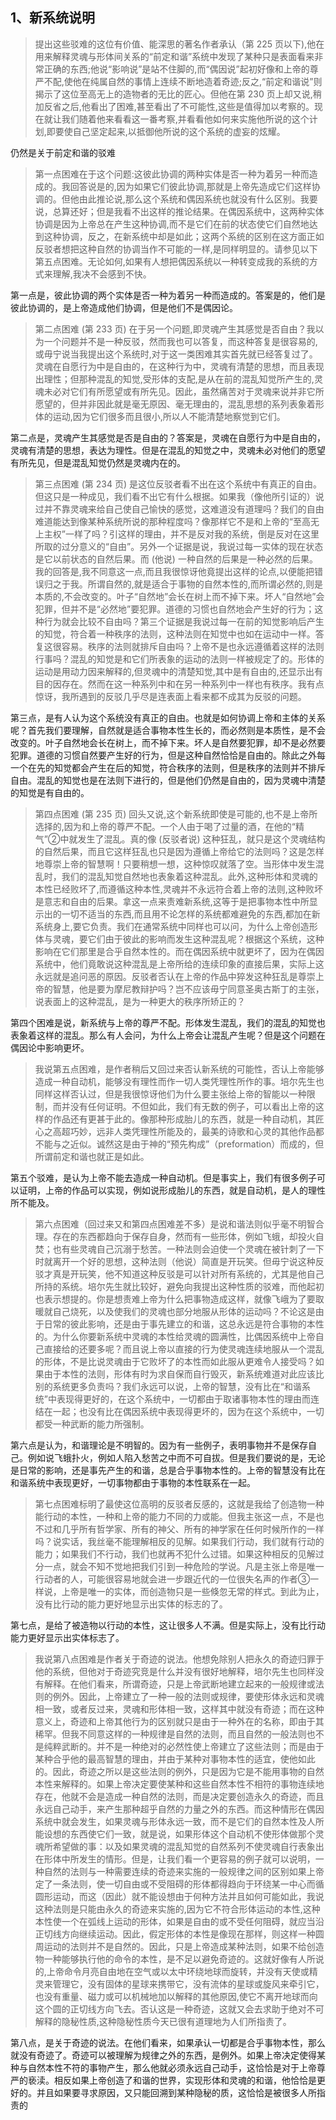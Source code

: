 <h2>1、新系统说明</h2><blockquote data-pid="zsIb1JEE">提出这些驳难的这位有价值、能深思的著名作者承认（第 225 页以下),他在用来解释灵魂与形体间关系的“前定和谐”系统中发现了某种只是表面看来非常正确的东西;他说“影响说”是站不住脚的,而“偶因说”起初好像和上帝的尊严不配,使他在纯属自然的事情上连续不断地造着奇迹;反之,“前定和谐说”则揭示了这位至高无上的造物者的无比的匠心。但他在第 230 页上却又说,稍加反省之后,他看出了困难,甚至看出了不可能性,这些是值得加以考察的。现在就让我们随着他来看看这一番考察,并看看他如何来实施他所说的这个计划,即要使自己坚定起来,以抵御他所说的这个系统的虚妄的炫耀。</blockquote><p data-pid="bZ7Jzfa1">仍然是关于前定和谐的驳难</p><blockquote data-pid="AKVJ5sqD">第一点困难在于这个问题:这彼此协调的两种实体是否一种为着另一种而造成的。我回答说是的,因为如果它们彼此协调,那就是上帝先造成它们这样协调的。但他由此推论说,那么这个系统和偶因系统也就没有什么区别。我要说，总算还好；但是我看不出这样的推论结果。在偶因系统中，这两种实体协调是因为上帝总在产生这种协调,而不是它们在前的状态使它们自然地达到这种协调，反之，在新系统中却是如此；这两个系统的区别在这方面正如反驳者想把这种自然的协调当作不可能的一样,是同样明显的。请参见以下第五点困难。无论如何,如果有人想把偶因系统以一种转变成我的系统的方式来理解,我决不会感到不快。</blockquote><p data-pid="oF_43J9W">第一点是，彼此协调的两个实体是否一种为着另一种而造成的。答案是的，他们是彼此协调的，是上帝造成他们协调，但是他们不是偶因论。</p><blockquote data-pid="Fq4xrWtW">第二点困难 (第 233 页) 在于另一个问题,即灵魂产生其感觉是否自由？我以为一个问题并不是一种反驳，然而我也可以答复，而这种答复是很容易的,或毋宁说当我提出这个系统时,对于这一类困难其实首先就已经答复过了。灵魂在自愿行为中是自由的，在这种行为中，灵魂有清楚的思想，而且表现出理性；但那种混乱的知觉,受形体的支配,是从在前的混乱知觉所产生的,灵魂未必对它们有所愿望或有所先见。因此，虽然痛苦对于灵魂来说并非它所愿望的，但并非因此就是毫无原因、毫无理由的，混乱思想的系列表象着形体的运动,因为它们很多而且很小,所以人不能清楚地察觉到它们。</blockquote><p data-pid="RJY7Hojl">第二点是，灵魂产生其感觉是否是自由的？答案是，灵魂在自愿行为中是自由的，灵魂有清楚的思想，表达为理性。但是在混乱的知觉之中，灵魂未必对他们的愿望有所先见，但是混乱知觉仍然是灵魂内在的。</p><blockquote data-pid="Cqc2hyYF">第三点困难 (第 234 页) 是这位反驳者看不出在这个系统中有真正的自由。但这只是一种成见，我们看不出它有什么根据。如果我（像他所引证的）说过并不靠灵魂来给自己使自己愉快的感觉，这难道没有道理吗？我们的自由难道能达到像某种系统所说的那种程度吗？像那样它不是和上帝的“至高无上主权”一样了吗？引这样的理由，并不是反对我的系统，倒是反对在这里所取的过分意义的“自由”。另外一个证据是说，我说过每一实体的现在状态是它以前状态的自然后果。而 (他说) 一种自然的后果是一种必然的后果。我的回答是,我不同意这一点,而且我很惊讶他竟提出这样的论点,以便能把错误归之于我。所谓自然的,就是适合于事物的自然本性的,而所谓必然的,则是本质的,不会改变的。叶子“自然地”会长在树上而不掉下来。坏人“自然地”会犯罪，但并不是“必然地”要犯罪。道德的习惯也自然地会产生好的行为；这种行为就会比较不自由吗？第三个证据是我说过每一在前的知觉影响后产生的知觉，符合着一种秩序的法则，这种法则在知觉中也如在运动中一样。答复这很容易。秩序的法则就排斥自由吗？上帝不是也永远遵循着这样的法则行事吗？混乱的知觉是和它们所表象的运动的法则一样被规定了的。形体的运动是用动力因来解释的,但灵魂中的清楚知觉,其中是有自由的,还显示出有目的因存在。然而在这一种系列中和在另一种系列中一样也有秩序。我有点惊讶，我所遇到的反驳几乎尽是连表面上看来都不成其为反驳的问题。</blockquote><p data-pid="cBYQDsWJ">第三点，是有人认为这个系统没有真正的自由。也就是如何协调上帝和主体的关系呢？首先我们要理解，自然就是适合事物本性生长的，而必然则是本质性，是不会改变的。叶子自然地会长在树上，而不掉下来。坏人是自然要犯罪，却不是必然要犯罪。道德的习惯自然要产生好的行为，但是这种自然恰恰是自由的。除此之外每一个在先的知觉都会产生在后的知觉，符合秩序的法则，但是秩序的法则并不排斥自由。混乱的知觉也是在法则下进行的，但是他们仍然是自由的，因为灵魂中清楚的知觉是有自由的。</p><blockquote data-pid="_MiXWZtZ">第四点困难 (第 235 页) 回头又说,这个新系统即使是可能的,也不是上帝所选择的,因为和上帝的尊严不配。一个人由于喝了过量的酒，在他的“精气”②中就发生了混乱。真的像 (反驳者说) 这种狂乱，就只是这个灵魂结构的自然后果，而且它这样狂乱也只是因为遵循上帝给它的法则吗？这是怎样地尊崇上帝的智慧啊！只要稍想一想，这种惊叹就落了空。当形体中发生混乱时，我们的混乱知觉自然地也表象着这种混乱。此外,这种形体和灵魂的本性已经败坏了,而遵循这种本性,灵魂并不永远符合着上帝的法则,这种败坏是意志和自由的后果。拿这一点来责难新系统,这等于是把事物本性中所显示出的一切不适当的东西,而且用不论怎样的系统都难避免的东西,都加在新系统身上,要它负责。我们在通常系统中同样也可以问，为什么上帝创造形体与灵魂，要它们由于彼此的影响而发生这种混乱呢？根据这个系统，这种影响在它们那里是合乎自然本性的。而在偶因系统中就更坏了，因为在偶因系统中，他们竟敢说这种混乱是上帝所给的连续印象的直接后果，实际上这永远就是追问恶的原因。反驳者否认在上帝的作品中猝发这种狂乱是尊崇上帝的智慧，他是要为摩尼教辩护吗？岂不应该毋宁同意圣奥古斯丁的主张，说表面上的这种混乱，是为一种更大的秩序所矫正的？</blockquote><p data-pid="k-212rQp">第四个困难是说，新系统与上帝的尊严不配。形体发生混乱，我们的混乱的知觉也表象着这样的混乱。那么有人会问，为什么上帝会让混乱产生呢？但是这个问题在偶因论中影响更坏。</p><blockquote data-pid="FMVeZBPA">我说第五点困难，是作者稍后又回过来否认新系统的可能性，否认上帝能够造成一种自动机，能够没有理性而作一切人类凭理性所作的事。培尔先生也同样这样否认过，但是我很惊讶他们为什么要主张给上帝的智能以一种限制，而并没有任何证明。不但如此，我们有无数的例子，可以看出上帝的这样的作品还有更甚于此的。像那种形成胎儿的东西，就是一种自动机，其匠心之高超巧妙，远非人类凭理性所能及的，最美的诗歌和心灵的其他作品都不能与之近似。诚然这是由于神的“预先构成”（preformation）而成的，但所谓前定和谐也就正是如此。</blockquote><p data-pid="EAhPQIzo">第五个驳难，是认为上帝不能去造成一种自动机。但是事实上，我们有很多例子可以证明，上帝的作品可以实现，例如说形成胎儿的东西，就是自动机，是人的理性所不能及。</p><blockquote data-pid="YJaUBZwj">第六点困难（回过来又和第四点困难差不多）是说和谐法则似乎毫不明智合理。存在的东西都趋向于保存自身，然而有一些形体，例如飞蛾，却投火自焚；也有些灵魂自己沉溺于愁苦。一种法则会迫使一个灵魂在被针刺了一下时就离开一个好的思想，这种法则（他说）简直是开玩笑。但毋宁说这种反驳才真是开玩笑，他不知道这种反驳是可以针对所有系统的，尤其是他自己所持的系统。培尔先生就比较好，避免向我提出这种性质的驳难，而他起初也表示想提的。你是想责难上帝为什么把事物造成这样，就像飞峨为了要取暖就自己烧死，以及使我们的灵魂也部分地服从形体的运动吗？不论这是由于日常的彼此影响，还是由于事先建立的和谐，这总永远是符合事物的本性的。为什么你要新系统中灵魂的本性给灵魂的圆满性，比偶因系统中上帝自己直接给的还要多呢？而且说上帝以直接的行为使灵魂连续地服从一个混乱的形体，不是比说灵魂由于它败坏了的本性而如此服从更难令人接受吗？如果由于本性的法则，形体有时为求自保而自行毁灭，新系统难道对此应该比别的系统更多负责吗？我们永远可以说，上帝的智慧，没有比在“和谐系统”中表现得更好的，在这个系统中，一切都由于取诸事物本性的理由而连结在一起；也没有比在偶因系统中表现得更坏的，因为在这个系统中，一切都受一种武断的能力所强制。</blockquote><p data-pid="8mGOXxLJ">第六点是认为，和谐理论是不明智的。因为有一些例子，表明事物并不是保存自己。例如说飞蛾扑火，例如人陷入愁苦之中而不可自拔。但是我们要说的是，无论是日常的影响，还是事先产生的和谐，总是合乎事物本性的。上帝的智慧没有比在和谐系统中表现更好，一切事物都由于事物的本性联系在一起。</p><blockquote data-pid="tXVB6idF">第七点困难标明了最使这位高明的反驳者反感的，这就是我给了创造物一种能行动的本性，一种和上帝的能力不同的力或能。但我主张这一点，不是也不过和几乎所有哲学家、所有的神父、所有的神学家在任何时候所作的一样吗？说实话，我丝毫不能理解相反的见解。如果我们行动，我们就有行动的能力；如果我们不行动，我们也就再不犯什么过错。如果这种相反的见解过分一点，就会不知不觉地把我们引到一种危险的学说。凡是主张上帝是唯一行动者的人，可能很容易地就会进一步跟近代的一位很失名声的作者③一样说，上帝是唯一的实体，而创造物只是一些倏忽无常的样式。到此为止，没有比行动的能力更好地显示出实体的标志的了。</blockquote><p data-pid="P7iUCXYV">第七点，是给了被造物以行动的本性，这让很多人不满。但是实际上，没有比行动能力更好显示出实体标志了。</p><blockquote data-pid="ZRk1OeK_">我说第八点困难是作者关于奇迹的说法。他想免除别人把永久的奇迹归罪于他的系统，但他对于奇迹究竞是什么并没有很好地解释，培尔先生也同样没有解释。在他们看来，所谓奇迹，只是上帝武断地建立起来的一般规律或法则的例外。因此，上帝建立了一种一般的法则或规律，要使形体永远和灵魂相一致，或者反过来，灵魂和形体相一致，这样其中就没有奇迹；而在这种意义上，奇迹和上帝其他行为的区别就只是由于一种外在的名称，即由于其稀罕。但我不同意这样的一种规律是自然的法则，而且自然的一般法则也不是纯粹武断的。并不是一种绝对的必然性使上帝建立了这些法则；而是由于某种合乎他的最高智慧的理由，并由于某种对事物本性的适宜，使他如此的。因此，奇迹之所以是这些法则的例外，只是因为它是不能用事物的自然本性来解释的。如果上帝决定要使某种和这些自然本性不相符的事物连续地存在，他就不会是造成一种自然的法则，而是决定要创造永久的奇迹，而且永远自己动手，来产生那种超乎自然的力量之外的东西。而这种情形在偶因系统中就会发生，如果灵魂与形体永远一致，而不是它们的自然本性及人所能设想的东西使它们一致，就是说，如果形体这个自动机不使形体做那个灵魂所希望做的事：以及如果灵魂的混乱知觉的自然系列不使灵魂自行表象出在形体中所发生的情形。但是，让我们看一个更容易的例子就可以说明，一种自然的法则与一种需要连续的奇迹来实施的一般规律之间的区别如果上帝定了一条法则，使一切自由或不受阻碍的形体都得趋向于环绕某一中心而循圆形运动，而这（因此）就不能设想由于何种方法并且如何可能如此，我说这种法则是只能由永久的奇迹来实施的,因为它不符合形体运动的本性,这种本性使一个在弧线上运动的形体，如果是自由的或不受任何阻碍，就应当沿正切线方向继续运动。因此，假定形体的本性是像现在那样，则这样一种圆周运动的法则并不是自然的。因此，只是上帝造成某种法则，如果不给创造物一种能够执行他的命令的本性，是不足以避免奇迹的。这就好像有人所说的,上帝命令月亮自由地在空气或以太中环绕地球而旋转，并没有天使或精灵来管理它，没有固体的星球来携带它，没有流体的星球或旋风来牵引它，也没有重量、磁力或可以机械地加以解释的其他原因,使它不离开地球而向这个圆的正切线方向飞去。否认这是一种奇迹，这就又会去求助于绝对不可解释的隐秘性质,这种隐秘性质今天已很有道理地为人们所指责了。</blockquote><p data-pid="8f1lNH5Y">第八点，是关于奇迹的说法。在他们看来，如果承认一切都是合乎事物本性，那么就没有奇迹了。奇迹可以被理解为规律之外的东西，是例外。如果上帝决定使得某种与自然本性不符的事物产生，那么他就必须永远自己动手，这恰恰是对于上帝尊严的亵渎。相反如果上帝创造了和谐的世界，实现形体和灵魂的和谐，他恰恰是更好的。并且如果要寻求原因，又只能回溯到某种隐秘的质，这恰恰是被很多人所指责的</p><p></p><p></p><p></p><p></p><p></p><p></p><p></p>
